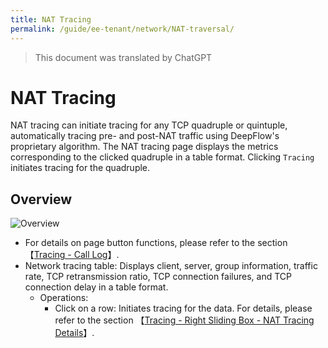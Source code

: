 ```yaml
---
title: NAT Tracing
permalink: /guide/ee-tenant/network/NAT-traversal/
---
```


> This document was translated by ChatGPT

# NAT Tracing

NAT tracing can initiate tracing for any TCP quadruple or quintuple, automatically tracing pre- and post-NAT traffic using DeepFlow's proprietary algorithm. The NAT tracing page displays the metrics corresponding to the clicked quadruple in a table format. Clicking `Tracing` initiates tracing for the quadruple.

## Overview

![Overview](https://yunshan-guangzhou.oss-cn-beijing.aliyuncs.com/pub/pic/2024051566442f3ee84e5.png)

- For details on page button functions, please refer to the section 【[Tracing - Call Log](../tracing/call-log/)】.
- Network tracing table: Displays client, server, group information, traffic rate, TCP retransmission ratio, TCP connection failures, and TCP connection delay in a table format.
  - Operations:
    - Click on a row: Initiates tracing for the data. For details, please refer to the section 【[Tracing - Right Sliding Box - NAT Tracing Details](../tracing/right-sliding-box/)】.